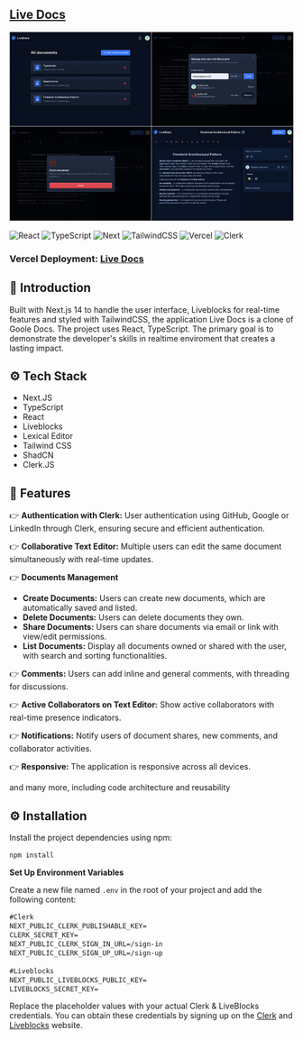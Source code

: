 ## [Live Docs](https://exs-live-docs.vercel.app/)

[![preview](https://raw.githubusercontent.com/exslym/exs_live_docs/refs/heads/main/public/preview.jpg)](https://exs-live-docs.vercel.app/)

  <div>
    <img src="https://img.shields.io/badge/react-%2320232a.svg?style=for-the-badge&logoColor=white&logo=react&color=3178C6" alt="React" />
    <img src="https://img.shields.io/badge/-TypeScript-black?style=for-the-badge&logoColor=white&logo=typescript&color=3178C6" alt="TypeScript" />
    <img src="https://img.shields.io/badge/-Next_14-black?style=for-the-badge&logoColor=white&logo=nextdotjs&color=3178C6" alt="Next" />
    <img src="https://img.shields.io/badge/tailwindcss-%2338B2AC.svg?style=for-the-badge&logo=tailwind-css&logoColor=white&color=3178C6" alt="TailwindCSS" />
    <img src="https://img.shields.io/badge/-Vercel-black?style=for-the-badge&logoColor=white&logo=vercel&color=3178C6" alt="Vercel" />
    <img src="https://img.shields.io/badge/-Clerk-black?style=for-the-badge&logoColor=white&logo=clerk&color=3178C6" alt="Clerk" />
  </div>

### Vercel Deployment: [Live Docs](https://exs-live-docs.vercel.app/)

## <a name="introduction">🤖 Introduction</a>

Built with Next.js 14 to handle the user interface, Liveblocks for real-time features and styled with TailwindCSS, the application Live Docs is a clone of Goole Docs. The project uses React, TypeScript. The primary goal is to demonstrate the developer's skills in realtime enviroment that creates a lasting impact.

## <a name="tech-stack">⚙️ Tech Stack</a>

- Next.JS
- TypeScript
- React
- Liveblocks
- Lexical Editor
- Tailwind CSS
- ShadCN
- Clerk.JS

## <a name="features">🔋 Features</a>

👉 **Authentication with Clerk:** User authentication using GitHub, Google or LinkedIn through Clerk, ensuring secure and efficient authentication.

👉 **Collaborative Text Editor:** Multiple users can edit the same document simultaneously with real-time updates.

👉 **Documents Management**

- **Create Documents:** Users can create new documents, which are automatically saved and listed.
- **Delete Documents:** Users can delete documents they own.
- **Share Documents:** Users can share documents via email or link with view/edit permissions.
- **List Documents:** Display all documents owned or shared with the user, with search and sorting functionalities.

👉 **Comments:** Users can add inline and general comments, with threading for discussions.

👉 **Active Collaborators on Text Editor:** Show active collaborators with real-time presence indicators.

👉 **Notifications:** Notify users of document shares, new comments, and collaborator activities.

👉 **Responsive:** The application is responsive across all devices.

and many more, including code architecture and reusability

## <a name="installation">⚙️ Installation</a>

Install the project dependencies using npm:

```bash
npm install
```

**Set Up Environment Variables**

Create a new file named `.env` in the root of your project and add the following content:

```env
#Clerk
NEXT_PUBLIC_CLERK_PUBLISHABLE_KEY=
CLERK_SECRET_KEY=
NEXT_PUBLIC_CLERK_SIGN_IN_URL=/sign-in
NEXT_PUBLIC_CLERK_SIGN_UP_URL=/sign-up

#Liveblocks
NEXT_PUBLIC_LIVEBLOCKS_PUBLIC_KEY=
LIVEBLOCKS_SECRET_KEY=
```

Replace the placeholder values with your actual Clerk & LiveBlocks credentials. You can obtain these credentials by signing up on the [Clerk](https://clerk.com/) and [Liveblocks](https://liveblocks.io/) website.

#
